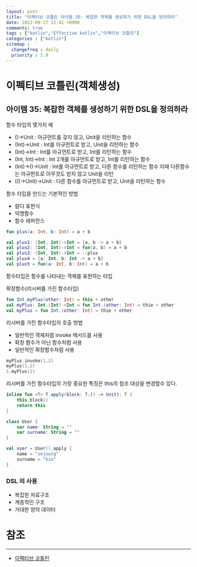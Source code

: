 ```yaml
---
layout: post
title: "이펙티브 코틀린 아이템 35: 복잡한 객체를 생성하기 위한 DSL을 정의하라"
date: 2022-09-27 12:41 +0900
comments: true
tags : ["kotlin","Effective kotlin","이펙티브 코틀린"]
categories : ["kotlin"]
sitemap :
  changefreq : daily
  priority : 1.0
---
```


# 이펙티브 코틀린(객체생성)
## 아이템 35: 복잡한 객체를 생성하기 위한 DSL을 정의하라

함수 타입의 몇가지 예

* ()->Unit : 아규먼트를 갖지 않고, Unit을 리턴하는 함수
* (Int)->Unit : Int를 아규먼트로 받고, Unit을 리턴하는 함수
* (Int)->Int : Int를 아규먼트로 받고, Int를 리턴하는 함수
* (Int, Int)->Int : Int 2개를 아규먼트로 받고, Int를 리턴하는 함수
* (Int)->()->Unit : Int를 아규먼트로 받고, 다른 함수를 리턴하는 함수 이때 다른함수는 아규먼트로 아무것도 받지 않고 Unit을 리턴
* (()->Unit)->Unit : 다른 함수를 아규먼트로 받고, Unit을 리턴하는 함수

함수 타입을 만드는 기본적인 방법
* 람다 표현식
* 익명함수
* 함수 레퍼런스

```kotlin
fun plus(a: Int, b: Int) = a + b

val plus1: (Int, Int)->Int = {a, b -> a + b}
val plus2: (Int, Int)->Int = fun(a, b) = a + b
val plus3: (Int, Int)->Int = ::plus
val plus4 = {a: Int, b: Int -> a + b}
val plus5 = fun(a: Int, b: Int) = a + b

```

함수타입은 함수를 나타내는 객체를 표현하는 타입

확장함수(리시버를 가진 함수타입)

```kotlin
fun Int.myPlus(other: Int) = this + other
val myPlus: Int.(Int)->Int = fun Int.(other: Int) = thie + other
val myPlus = fun Int.(other: Int) = thie + other

```
리시버를 가진 함수타입의 호출 방법

* 일반적인 객체처럼 invoke 메서드를 사용
* 확장 함수가 아닌 함수처럼 사용
* 일반적인 확장함수처럼 사용

```kotlin
myPlus.invoke(1,2)
myPlus(1,2)
1.myPlus(2)
```

리시버를 가진 함수타입의 가장 중요한 특징은 this의 참조 대상을 변경할수 있다.

```kotlin
inline fun <T> T.apply(block: T.() -> Unit): T {
    this.block()
    return this
}

class User {
    var name: String = ""
    var surname: String = ""
}

val user = User().apply { 
    name = "sejoung"
    surname = "kim"
}
```


### DSL 의 사용

* 복잡한 자료구조
* 계층적인 구조
* 거대한 양의 데이터


# 참조

-----
* [이펙티브 코틀린](http://www.yes24.com/Product/Goods/106225986)
